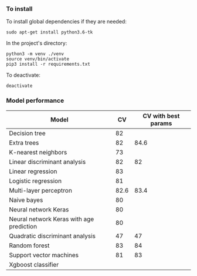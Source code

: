 ### To install
To install global dependencies if they are needed:
```
sudo apt-get install python3.6-tk
```
In the project's directory:
```
python3 -m venv ./venv
source venv/bin/activate
pip3 install -r requirements.txt
```
To deactivate:
```$xslt
deactivate
```


### Model performance
|  Model | CV  | CV with best params  |
|---|---|---|
| Decision tree |  82 |   |
| Extra trees  |  82 |  84.6 |
| K-nearest neighbors | 73  |   |
| Linear discriminant analysis  | 82  | 82  |
| Linear regression  |  83 |   |
| Logistic regression  | 81  |   |
| Multi-layer perceptron  | 82.6  | 83.4  |
| Naive bayes  |  80 |   |
| Neural network Keras  | 80  |   |
| Neural network Keras with age prediction  | 80  |   |
| Quadratic discriminant analysis  |  47 | 47  |
| Random forest  | 83  | 84  |
| Support vector machines  | 81  | 83  |
| Xgboost classifier  |   |   |